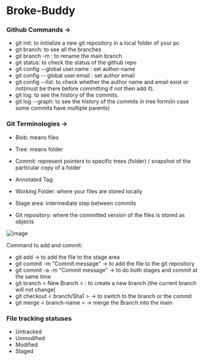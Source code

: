 # Broke-Buddy

### Github Commands ->

- git init: to initialize a new git repository in a local folder of your pc
- git branch: to see all the branches
- git branch -m <name>: to rename the main branch
- git status: to check the status of the github repo
- git config --global user.name <Name>: set author-name
- git config -- global user.email <Email>: set author email
- git config --list: to check whether the author name and email exist or not(must be there before committing if not then add it).
- git log: to see the history of the commits.
- git log --graph: to see the history of the commits in tree form(in case some commits have multiple parents)

### Git Terminologies -> 

- Blob: means files
- Tree: means folder
- Commit: represent pointers to specific trees (folder) / snapshot of the particular copy of a folder
- Annotated Tag:

- Working Folder: where your files are stored locally
- Stage area: intermediate step between commits
- Git repository: where the committed version of the files is stored as objects

![image](https://github.com/user-attachments/assets/21e2d141-9fd2-4e36-8f0d-9fb69cd4b1ac)

Command to add and commit:
- git add -> to add the file to the stage area
- git commit -m "Commit message" -> to add the file to the git repository
- git commit -a -m "Commit message" -> to do both stages and commit at the same time
- git branch < New Branch > : to create a new branch (the current branch will not change)
- git checkout < branch/Sha1 > -> to switch to the branch or the commit
- git merge < branch-name > -> merge the Branch into the main

### File tracking statuses
- Untracked
- Unmodified
- Modified
- Staged





